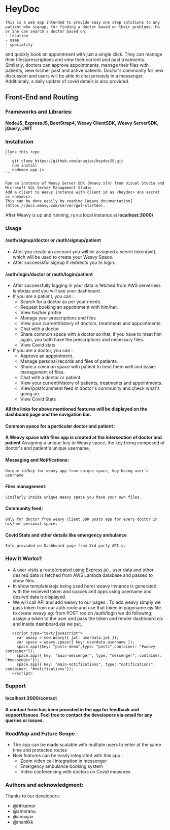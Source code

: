 # HeyDoc 
    This is a web app intended to provide easy one step solutions to any patient who signup, for finding a doctor based on their problems. He or She can search a doctor based on:
    - location
    - name
    - speciality
and quickly book an appointment with just a single click.
They can manage their files/prescriptions and view their current and past treatments.
Similarly, doctors can approve appointments, manage their files with patients, view his/her past and active patients. Doctor's community for new discussion and users will be able to chat privately in a messenger.
Additionaly, a daily update of covid details is also provided. 
## Front-End and Routing
   ### Frameworks and Libraries:
**NodeJS, ExpressJS, BootStrap4, Weavy ClientSDK, Weavy ServerSDK, jQuery, JWT**
   ### Installation

    Clone this repo 
    ```
       git clone https://github.com/anuajax/heydocJS.git
       npm install
       nodemon app.js
    ```
    
    Run an instance of Weavy Server SDK (Weavy.sln) from Visual Studio and Microsoft SQL Server Management Studio
    Add a client to Weavy instance with client id as <heydoc> ans secret as <heydoc>.
    This can be done easily by reading [Weavy documentation](https://docs.weavy.com/server/get-started).

After Weavy is up and running, run a local instance at 
**localhost:3000/**
### Usage
 #### /auth/signup/doctor or /auth/signup/patient
 - After you create an account you will be assigned a secret token(jwt), which will be used to create your Weavy Space.
 - After successsful signup it redirects you to login.
 #### /auth/login/doctor or /auth/login/patient
  - After successfully logging in your data is fetched from AWS serverless lambdas and you will see your dashboard.
  - If you are a patient, you can :
    - Search for a doctor as per your needs.
    - Request booking an appointment with him/her.
    - View his/her profile
    - Manage your prescriptions and files
    - View your current/history of doctors, treatments and appointments.
    - Chat with a doctor
    - Share common space with a doctor so that, if you have to meet him again, you both have the            prescriptions and necessary files.
    - View Covid stats
  - If you are a doctor, you can :
    - Approve an appointment.
    - Manage personal records and files of patients.
    - Share a common space with patient to treat them well and easier management of files.
    - Chat with a doctor or patient.
    - View your current/history of patients, treatments and appointments.
    - View/post/comment feed in doctor's community and check what's going on.
    - View Covid Stats 

**All the links for above mentioned features will be displayed on the dashboard page and the navigation bar.**

 #### Common space for a particular doctor and patient :
   **A Weavy space with files app is created at the intersection of doctor and patient**
    Assigning a unique key to Weavy space, the key being composed of doctor's and patient's unique username.
 #### Messaging and Notifications:
    Unique id/key for weavy app from unique space, key being user's username
 #### Files management: 
    Similarly inside unique Weavy space you have your own files.
 #### Community feed:
    Only for doctor from weavy client SDK posts app for every doctor in his/her personal space.
 #### Covid Stats and other details like emergency ambulance
    Info provided on Dashboard page from 3rd party API's.
### How it Works? 
  - A user visits a route(created using Express.js) , user data and other desired data is fetched from AWS Lambda database and passed to show files.
  - In show templates(ejs being used here) weavy instance is generated with the recieved token and spaces and apps using username and desired data is displayed. 
  - We will call API and add weavy to our pages :
   To add weavy simply we pass token from our auth route and use that token in pagename.ejs file to create weavy
   eg:
   from POST req on /auth/login we do following:
   assign a token to the user and pass the token and render dashboard.ejs
   and inside dashboard.ejs we put, 
   ```
      <script type="text/javascript">
        var weavy = new Weavy({ jwt: userdata.jwt });
        var space = weavy.space({ key: userdata.username });
        space.app({key: "posts-demo",type: "posts",container: "#weavy-container"});
        space.app({ key: "main-messenger", type: "messenger", container: "#messenger"});
        space.app({ key: "main-notifications", type: "notifications", container: "#notifications"});  
      </script>
   ```
### Support
   #### localhost:3000/contact 
   **A contact form has been provided in the app for feedback and support/issues. Feel free to contact the developers via email for any queries or issues.**
### RoadMap and Future Scope :
   - The app can be made scalable with multiple users to enter at the same time and protected routes 
   - New features can be easily integrated with this app :
        - Zoom video call integration in messenger
        - Emergency ambulance booking system
        - Video conferencing with doctors on Covid measures
### Authors and acknowledgment: 
Thanks to our developers: 
   - @ritikamor
   - @amoranu
   - @anuajax
   - @maniikk
